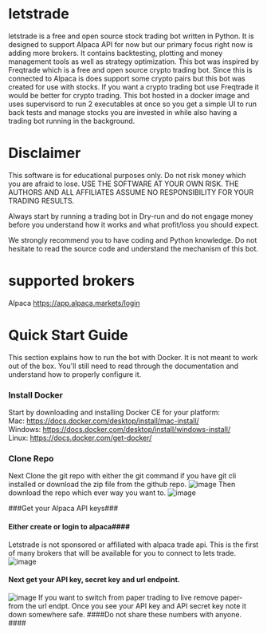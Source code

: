 # letstrade
letstrade is a free and open source stock trading bot written in Python. It is designed to support Alpaca API for now but our primary focus right now is adding more brokers. It contains backtesting, plotting and money management tools as well as strategy optimization.
This bot was inspired by Freqtrade which is a free and open source crypto trading bot.
Since this is connected to Alpaca is does support some crypto pairs but this bot was created for use with stocks. If you want a crypto trading bot use Freqtrade it would be better for crypto trading.
This bot hosted in a docker image and uses supervisord to run 2 executables at once so you get a simple UI to run back tests and manage stocks you are invested in while also having a trading bot running in the background. 
# **Disclaimer**
This software is for educational purposes only. Do not risk money which you are afraid to lose. USE THE SOFTWARE AT YOUR OWN RISK. THE AUTHORS AND ALL AFFILIATES ASSUME NO RESPONSIBILITY FOR YOUR TRADING RESULTS.

Always start by running a trading bot in Dry-run and do not engage money before you understand how it works and what profit/loss you should expect.

We strongly recommend you to have coding and Python knowledge. Do not hesitate to read the source code and understand the mechanism of this bot.

# supported brokers
Alpaca  https://app.alpaca.markets/login

# Quick Start Guide 
This section explains how to run the bot with Docker. It is not meant to work out of the box. You'll still need to read through the documentation and understand how to properly configure it.
### Install Docker ###
Start by downloading and installing Docker CE for your platform: <br>
Mac: https://docs.docker.com/desktop/install/mac-install/ <br>
Windows: https://docs.docker.com/desktop/install/windows-install/ <br>
Linux: https://docs.docker.com/get-docker/ <br>

### Clone Repo ###
Next Clone the git repo with either the git command if you have git cli installed or download the zip file from the github repo.
![image](https://user-images.githubusercontent.com/115838844/195992231-e347f91d-017d-4cba-ace0-817e64f0bde3.png)
Then download the repo which ever way you want to.
![image](https://user-images.githubusercontent.com/115838844/195992267-bf067a84-b32e-44ab-98e5-b8ce6fc8733e.png)

###Get your Alpaca API keys###
#### Either create or login to alpaca####
Letstrade is not sponsored or affiliated with alpaca trade api. This is the first of many brokers that will be available for you to connect to lets trade. 
![image](https://user-images.githubusercontent.com/115838844/195992872-ac947f67-c008-4062-9f1d-24cd489f3c7a.png)
#### Next get your API key, secret key and url endpoint.
![image](https://user-images.githubusercontent.com/115838844/195992920-5faed651-6f8b-4f34-9afe-b07877771b07.png)
If you want to switch from paper trading to live remove paper- from the url endpt. 
Once you see your API key and API secret key note it down somewhere safe. 
####Do not share these numbers with anyone. ####




